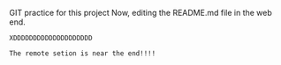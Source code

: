 GIT practice for this project
    Now, editing the README.md file in the web end.
    
    
    XDDDDDDDDDDDDDDDDDDDD
    
    The remote setion is near the end!!!!
